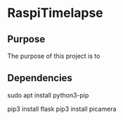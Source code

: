 # RaspiTimelapse

## Purpose

The purpose of this project is to 

## Dependencies

sudo apt install python3-pip

pip3 install flask
pip3 install picamera


